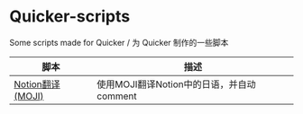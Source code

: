 # Quicker-scripts
Some scripts made for Quicker / 为 Quicker 制作的一些脚本

| 脚本                                   | 描述                                      |
| -------------------------------------- | ----------------------------------------- |
| [Notion翻译(MOJI)](./Notion翻译(MOJI)) | 使用MOJI翻译Notion中的日语，并自动comment |

